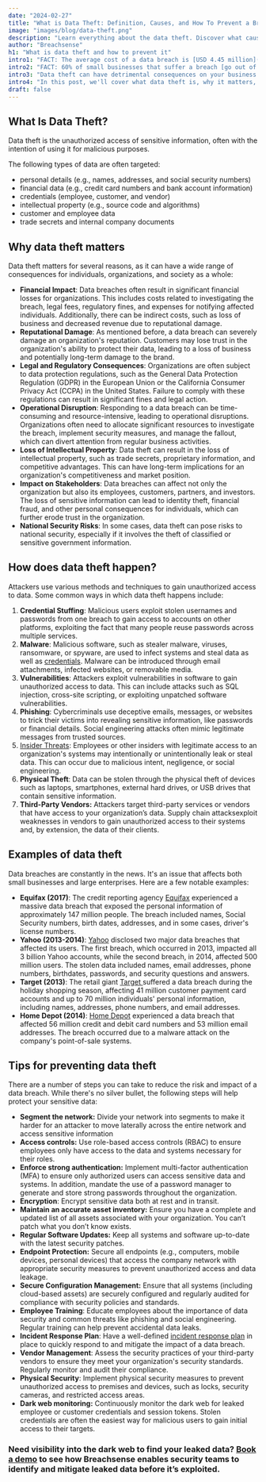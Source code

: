 ```yaml
---
date: "2024-02-27"
title: "What is Data Theft: Definition, Causes, and How To Prevent a Breach"
image: "images/blog/data-theft.png"
description: "Learn everything about the data theft. Discover what causes data theft, why it matters and how to prevent it." 
author: "Breachsense"
h1: "What is data theft and how to prevent it"
intro1: "FACT: The average cost of a data breach is [USD 4.45 million](https://www.ibm.com/reports/data-breach)."
intro2: "FACT: 60% of small businesses that suffer a breach [go out of business](https://www.cnbc.com/2019/10/13/cyberattacks-cost-small-companies-200k-putting-many-out-of-business.html) within six months."
intro3: "Data theft can have detrimental consequences on your business."
intro4: "In this post, we'll cover what data theft is, why it matters, how it happens, and what you can do to prevent a breach."
draft: false
---
```

## What Is Data Theft?

Data theft is the unauthorized access of sensitive information, often with the intention of using it for malicious purposes.

The following types of data are often targeted:

- personal details (e.g., names, addresses, and social security numbers)
- financial data (e.g., credit card numbers and bank account information)
- credentials (employee, customer, and vendor)
- intellectual property (e.g., source code and algorithms)
- customer and employee data
- trade secrets and internal company documents

## Why data theft matters

Data theft matters for several reasons, as it can have a wide range of consequences for individuals, organizations, and society as a whole:

- **Financial Impact**: Data breaches often result in significant financial losses for organizations. This includes costs related to investigating the breach, legal fees, regulatory fines, and expenses for notifying affected individuals. Additionally, there can be indirect costs, such as loss of business and decreased revenue due to reputational damage.
- **Reputational Damage**: As mentioned before, a data breach can severely damage an organization's reputation. Customers may lose trust in the organization's ability to protect their data, leading to a loss of business and potentially long-term damage to the brand.
- **Legal and Regulatory Consequences**: Organizations are often subject to data protection regulations, such as the General Data Protection Regulation (GDPR) in the European Union or the California Consumer Privacy Act (CCPA) in the United States. Failure to comply with these regulations can result in significant fines and legal action.
- **Operational Disruption**: Responding to a data breach can be time-consuming and resource-intensive, leading to operational disruptions. Organizations often need to allocate significant resources to investigate the breach, implement security measures, and manage the fallout, which can divert attention from regular business activities.
- **Loss of Intellectual Property**: Data theft can result in the loss of intellectual property, such as trade secrets, proprietary information, and competitive advantages. This can have long-term implications for an organization's competitiveness and market position.
- **Impact on Stakeholders**: Data breaches can affect not only the organization but also its employees, customers, partners, and investors. The loss of sensitive information can lead to identity theft, financial fraud, and other personal consequences for individuals, which can further erode trust in the organization.
- **National Security Risks**: In some cases, data theft can pose risks to national security, especially if it involves the theft of classified or sensitive government information.

## How does data theft happen?

Attackers use various methods and techniques to gain unauthorized access to data. Some common ways in which data theft happens include:

1. **Credential Stuffing**: Malicious users exploit stolen usernames and passwords from one breach to gain access to accounts on other platforms, exploiting the fact that many people reuse passwords across multiple services.
2. **Malware**: Malicious software, such as stealer malware, viruses, ransomware, or spyware, are used to infect systems and steal data as well as [credentials](https://www.breachsense.com/blog/password-security-data-breach/). Malware can be introduced through email attachments, infected websites, or removable media.
3. **Vulnerabilities**: Attackers exploit vulnerabilities in software to gain unauthorized access to data. This can include attacks such as SQL injection, cross-site scripting, or exploiting unpatched software vulnerabilities.
4. **Phishing**: Cybercriminals use deceptive emails, messages, or websites to trick their victims into revealing sensitive information, like passwords or financial details. Social engineering attacks often mimic legitimate messages from trusted sources.
5. [Insider Threats](https://www.breachsense.com/blog/data-breach-human-error/): Employees or other insiders with legitimate access to an organization's systems may intentionally or unintentionally leak or steal data. This can occur due to malicious intent, negligence, or social engineering.
6. **Physical Theft**: Data can be stolen through the physical theft of devices such as laptops, smartphones, external hard drives, or USB drives that contain sensitive information.
7. **Third-Party Vendors:** Attackers target third-party services or vendors that have access to your organization’s data. Supply chain attacksexploit weaknesses in vendors to gain unauthorized access to their systems and, by extension, the data of their clients.

## Examples of data theft

Data breaches are constantly in the news. It's an issue that affects both small businesses and large enterprises. Here are a few notable examples:

- **Equifax (2017)**: The credit reporting agency [Equifax](https://www.breachsense.com/blog/equifax-data-breach/) experienced a massive data breach that exposed the personal information of approximately 147 million people. The breach included names, Social Security numbers, birth dates, addresses, and in some cases, driver's license numbers.
- **Yahoo (2013-2014)**: [Yahoo](https://www.breachsense.com/blog/data-breach-examples/) disclosed two major data breaches that affected its users. The first breach, which occurred in 2013, impacted all 3 billion Yahoo accounts, while the second breach, in 2014, affected 500 million users. The stolen data included names, email addresses, phone numbers, birthdates, passwords, and security questions and answers.
- **Target (2013)**: The retail giant [Target ](https://www.breachsense.com/blog/target-data-breach/)suffered a data breach during the holiday shopping season, affecting 41 million customer payment card accounts and up to 70 million individuals' personal information, including names, addresses, phone numbers, and email addresses.
- **Home Depot (2014)**: [Home Depot](https://www.breachsense.com/blog/home-depot-data-breach/) experienced a data breach that affected 56 million credit and debit card numbers and 53 million email addresses. The breach occurred due to a malware attack on the company's point-of-sale systems.

## Tips for preventing data theft

There are a number of steps you can take to reduce the risk and impact of a data breach. While there's no silver bullet, the following steps will help protect your sensitive data:

- **Segment the network:** Divide your network into segments to make it harder for an attacker to move laterally across the entire network and access sensitive information
- **Access controls:** Use role-based access controls (RBAC) to ensure employees only have access to the data and systems necessary for their roles.
- **Enforce strong authentication:** Implement multi-factor authentication (MFA) to ensure only authorized users can access sensitive data and systems. In addition, mandate the use of a password manager to generate and store strong passwords throughout the organization.
- **Encryption**: Encrypt sensitive data both at rest and in transit.
- **Maintain an accurate asset inventory:** Ensure you have a complete and updated list of all assets associated with your organization. You can’t patch what you don’t know exists.
- **Regular Software Updates:** Keep all systems and software up-to-date with the latest security patches.
- **Endpoint Protection:** Secure all endpoints (e.g., computers, mobile devices, personal devices) that access the company network with appropriate security measures to prevent unauthorized access and data leakage.
- **Secure Configuration Management:** Ensure that all systems (including cloud-based assets) are securely configured and regularly audited for compliance with security policies and standards.
- **Employee Training**: Educate employees about the importance of data security and common threats like phishing and social engineering. Regular training can help prevent accidental data leaks.
- **Incident Response Plan**: Have a well-defined [incident response plan](https://www.breachsense.com/blog/data-breach-response/) in place to quickly respond to and mitigate the impact of a data breach.
- **Vendor Management**: Assess the security practices of your third-party vendors to ensure they meet your organization's security standards. Regularly monitor and audit their compliance.
- **Physical Security**: Implement physical security measures to prevent unauthorized access to premises and devices, such as locks, security cameras, and restricted access areas.
- **Dark web monitoring:** Continuously monitor the dark web for leaked employee or customer credentials and session tokens. Stolen credentials are often the easiest way for malicious users to gain initial access to their targets.

### Need visibility into the dark web to find your leaked data? [Book a demo](https://www.breachsense.com/book-demo/) to see how Breachsense enables security teams to identify and mitigate leaked data before it’s exploited.
